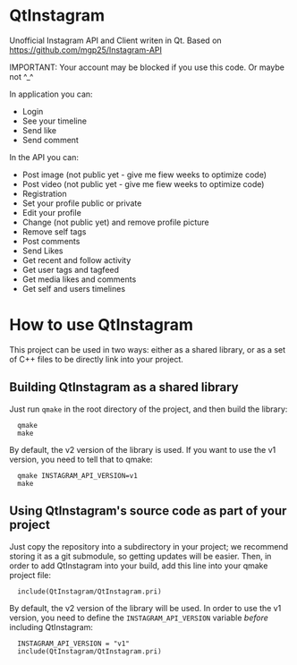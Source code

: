 # QtInstagram
Unofficial Instagram API and Client writen in Qt. Based on https://github.com/mgp25/Instagram-API

IMPORTANT: Your account may be blocked if you use this code. Or maybe not ^_^

In application you can:
* Login
* See your timeline
* Send like
* Send comment

In the API you can:
* Post image (not public yet - give me fiew weeks to optimize code)
* Post video (not public yet - give me fiew weeks to optimize code)
* Registration
* Set your profile public or private
* Edit your profile
* Change (not public yet) and remove profile picture
* Remove self tags
* Post comments
* Send Likes
* Get recent and follow activity
* Get user tags and tagfeed
* Get media likes and comments
* Get self and users timelines

# How to use QtInstagram

This project can be used in two ways: either as a shared library, or as a set
of C++ files to be directly link into your project.

## Building QtInstagram as a shared library

Just run `qmake` in the root directory of the project, and then build the library:

```
  qmake
  make
```
By default, the v2 version of the library is used. If you want to use the v1
version, you need to tell that to qmake:
```
  qmake INSTAGRAM_API_VERSION=v1
  make
```

## Using QtInstagram's source code as part of your project

Just copy the repository into a subdirectory in your project; we recommend
storing it as a git submodule, so getting updates will be easier. Then, in
order to add QtInstagram into your build, add this line into your qmake project
file:

```
  include(QtInstagram/QtInstagram.pri)
```
By default, the v2 version of the library will be used. In order to use the v1
version, you need to define the `INSTAGRAM_API_VERSION` variable _before_
including QtInstagram:
```
  INSTAGRAM_API_VERSION = "v1"
  include(QtInstagram/QtInstagram.pri)
```
